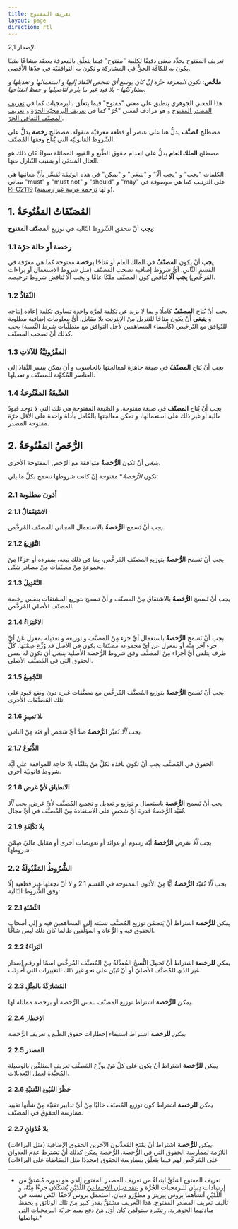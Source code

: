 ```yaml
---
title: تعريف المفتوح
layout: page
direction: rtl
---
```


الإصدار 2,1

تعريف المفتوح يحدِّد معنى دقيقًا لكلمة "مفتوح" فيما يتعلّق بالمعرفة يعضّد مشاعًا متينًا يكون به للكافّة الحقُّ في المشاركة و تكون به التوافقيّة في حدّها الأقصى.

**ملخّص:** *تكون المعرفة حرَّة إنْ كان بوسع أيّ شخص النّفاذ إليها و استعمالها و تعديلها و مشاركتُها - بلا قيد غير ما يلزم لتأصيلها و حفظ انفتاحها.*

هذا المعنى الجوهري ينطبق على معنى "مفتوح" فيما يتعلّق بالبرمجيات كما في [تعريف المصدر المفتوح](https://ar.wikipedia.org/wiki/%D8%AA%D8%B9%D8%B1%D9%8A%D9%81_%D8%A7%D9%84%D9%85%D8%B5%D8%AF%D8%B1_%D8%A7%D9%84%D9%85%D9%81%D8%AA%D9%88%D8%AD) و هو مرادف لمعنى "حُرّ" كما في [تعريف البرمجيّة الحرّة](https://ar.wikipedia.org/wiki/%D8%AA%D8%B9%D8%B1%D9%8A%D9%81_%D8%A7%D9%84%D8%A8%D8%B1%D9%85%D8%AC%D9%8A%D8%A9_%D8%A7%D9%84%D8%AD%D8%B1%D9%91%D8%A9) و [تعريف المصنّف الثقافي الحرّ](https://ar.wikipedia.org/wiki/%D8%AA%D8%B9%D8%B1%D9%8A%D9%81_%D8%A7%D9%84%D9%85%D8%B5%D9%86%D9%91%D9%81_%D8%A7%D9%84%D8%AB%D9%82%D8%A7%D9%81%D9%8A_%D8%A7%D9%84%D8%AD%D8%B1%D9%91).

مصطلح **مُصنَّف** يدلُّ هنا على عنصر أو قطعة معرفيّة منقولة.
مصطلح **رخصة** يدلُّّ على الشّروط القانونيّة التي يُتاح وفقها المُصنّف.

مصطلح **الملك العام** يدلُّ على انعدام حقوق الطّبع و القيود المماثلة سواءٌ كان ذلك هو الحال المبدئي أو بسبب التّنازل عنها.

الكلمات "يجب" و "يجب ألّا" و "ينبغي" و "يمكن" في هذه الوثيقة تُفسَّر بأنَّ معانيها هي معاني "must" و "must not" و "should" و "may" على الترتيب كما هي موصوفة في [RFC2119](https://tools.ietf.org/html/rfc2119) (و لها [ترجمة عربية غير رسمية](https://arabdigitalexpression.org/wiki/RFC2119)).

## 1. المُصَنّفَاتُ المَفْتُوحَةُ

**يجب** أنْ تتحقق الشّروط التّالية في توزيع **المصنّف المفتوح**:

### 1.1 رخصة أو حالة حرّة

**يجب** أنْ يكون **المصنّفُ** في الملك العام أو مُتاحًا **برخصة** مفتوحة كما هي معرّفة في القسم الثّاني. أيُّ شروط إضافية تصحب المصنّف (مثل شروط الاستعمال أو براءات المُرخِّص) **يجب ألّا** تُناقض كون المصنّف ملكًا عامًّا و يجب ألَّا تُناقض شروط ترخيصه.

### 1.2 النّفَاذُ

*يجب* أنْ يُتاح **المصنّفُ** كاملًا و بما لا يزيد عن تكلفة لمرَّة واحدة تساوي تكلفة إعادة إنتاجه و **ينبغي** أنْ يكون متاحًا للتنزيل مِنْ الإنترنت بلا مقابل.
أيُّ معلومات إضافية مطلوبة للتّوافق مع التّرخيص (كأسماء المساهمين لأجل التوافق مع متطلّبات شرط النِّسبة) *يجب* كذلك أنْ تصحب المصنّف.

### 1.3 المَقْرُوئِيَّةُ للآلاتِ
*يجب* أنْ يُتاح **المصنّفُ** في صيغة جاهزة لمعالجتها بالحاسوب و أن يمكن بيسر النَّفاذ إلى العناصر المُكوِّنة للمصنّف و تعديلها.

### 1.4 الصِّيغَةُ المَفْتُوحَةُ
*يجب* أنْ يُتاح **المصنّف** في صيغة مفتوحة. و الصّيغة المفتوحة هي تلك التي لا توجد قيودٌ مالية أو غير ذلك على استعمالها، و تمكن معالجتها بالكامل بأداة واحدة على الأقل حرّة مفتوحة المصدر.

## 2. الرُّخَصُ المَفْتُوحَةُ

*ينبغي* أنْ تكون **الرُّخصةُ** متوافقة مع الرّخص المفتوحة الأخرى.

تكون *الرُّخصةُ** مفتوحة إنْ كانت شروطها تسمح بكلِّ ما يلي:

### 2.1 أذون مطلوبة

#### 2.1.1 الاسْتِعْمَالُ

*يجب* أنْ تَسمح **الرُّخصةُ** بالاستعمال المجاني للمصنّف المُرخَّص.

#### 2.1.2 التَّوْزِيعُ

*يجب* أنْ تَسمح **الرُّخصةُ** بتوزيع المصنّف المُرخَّص، بما في ذلك بَيعه، بمفرده أو جزءًا مِنْ مجموعةٍ مِنْ مصنّفات مِنْ مصادر شتّى.

#### 2.1.3 التَّعْدِيلُ

*يجب* أنْ تَسمح **الرُّخصةُ** بالاشتقاق مِنْ المصنّف و أنْ تسمح بتوزيع المشتقات بنفس رخصة المصنّف الأصلي المُرخَّص.

#### 2.1.4 الاجْتِزَاءُ

*يجب* أنْ تَسمح **الرُّخصةُ** باستعمال أيِّ جزء مِنْ المصنَّف و توزيعه و تعديله بمعزل عَنْ أيِّ جزء آخر مِنْه أو بمعزل عن أيِّ مجموعة مصنّفات يكون في الأصل قد وُزِّع ضِمْنَها. كُلُّ طرف يتلقى أيَّ أجزاء مِنْ المصنَّف وفق شروط الرُّخصة الأصلية *ينبغي* أن تكون له نفس الحقوق التي في المُصنَّف الأصلي.

#### 2.1.5 التَّجْمِيعُ

*يجب* أنْ تَسمح **الرُّخصةُ** بتوزيع المُصنَّف المُرخَّص مع مصنَّفات غيره دون وضع قيود على تلك المُصنَّفات الأخرى.

#### 2.1.6 بلا تَميِيزٍ

*يجب ألّا* تُميِّز **الرُّخصةُ** ضدَّ أيِّ شخص أو فئة مِنْ الناس.

#### 2.1.7 الذُّيُوعُ

الحقوق في المُصنَّف *يجب* أنْ تكون نافذة لكلِّ مَنْ يتلقّاه بلا حاجة للموافقة على أيَّة شروط قانونيّة أخرى.

#### 2.1.8 الانطباق لأيِّ غرض

*يجب* أنْ تَسمح **الرُّخصة** باستعمال و توزيع و تعديل و تجميع المُصنَّف لأيِّ غرض. *يجب ألّا* تُقيِّد الرُّخصةُ قدرة أيَّ شخصٍ على الاستفادة مِنْ المُصنَّف في أيِّ مجال.

#### 2.1.9 بِلا تَكْلِفَةٍ

*يجب ألّا* تفرض **الرُّخصةُ** أيّة رسوم أو عوائد أو تعويضات أخرى أو مقابل ماليّ ضِمْنَ شروطها.

### 2.2 الشُّرُوطُ المَقْبُولَةُ

*يجب ألّا* تُقيّد **الرُّخصةُ** أيًّا مِنْ الأذون الممنوحة في القسم 2.1 و لا أنْ تجعلها غير قطعية إلّا وفق الشُّروط التّالية:

#### 2.2.1 النِّسْبَةِ

*يمكن* **للرُّخصة** اشتراط أنْ يَتضمّن توزيع المُصنَّف نسبَته إلى المساهمين فيه و إلى أصحاب الحقوق فيه و الرُّعاة و المؤلِّفين طالما كان ذلك ليس شاقًّا.

#### 2.2.2 البَرَاءَةُ

*يمكن* **للرخصة** اشتراط أنْ تَحمِلَ النُّسخُ المُعدَّلةُ مِنْ المُصنَّف المُرخَّص اسمًا أو رقم إصدار غير الذي للمُصنَّف الأصليّ أو أنْ تُبيّن على نحو غير ذلك التغييرات التي أُحدِثَت.

#### 2.2.3 المُشارَكَةُ بالمِثْلِ

*يمكن* **للرُّخصة** اشتراط توزيع المصنَّف بنفس الرُّخصة أو برخصة مماثلة لها.

#### 2.2.4 الإخطار

*يمكن* **للرخصة** اشتراط استبقاء إخطارات حقوق الطّبع و تعريف الرُّخصة

#### 2.2.5 المصدر

*يمكن* **للرُّخصة** اشتراط أنْ يكون على كلِّ مَنْ يوزِّع المُصنَّف تعريف المتلقِّين بالوسيلة المُحبَّذة لعمل التّعديلات.

#### 2.2.6 حَظْرُ القُيُودِ التِّقنَيَّةِ

*يمكن* **للرخصة** اشتراط كون توزيع المُصنَف خاليًا مِنْ أيِّ تدابير تقنيّة مِنْ شأنها تقييد ممارسة الحقوق في المصنّف.

#### 2.2.7 بلا عُدْوَانٍ

*يمكن* **للرُّخصة** اشتراط أنْ يَمَْنَحَ المُعدِّلون الآخرين الحقوق الإضافية (مثل البراءات) اللازمة لممارسة الحقوق التي في الرُّخصة. الرُّخصة يمكن كذلك أنْ تشترط عدم العدوان على المُرخَّص لهم فيما يتعلّق بممارسة الحقوق (مجددًا مثل المقاضاة على البراءات)

----
* تعريف المفتوح اشتُقَّ ابتداءً من تعريف المصدر المفتوح الذي هو بدوره مُشتقٌّ من إرشادات دِبيان للبرمجيات الحُرَّة و [عقد دبيان الاجتماعيّ](https://www.debian.org/social_contract.ar.html) اللَّذَيْنِ يُشكّلان جزءًا مِنْهُ، و اللَّذَيْنِ أنشأهما بروس پيرينز و مطوِّرو دبيان. استَعمَل بروس لاحقًا النّص نفسه في تأليف تعريف المصدر المفتوح. هذا التَّعريف مشتقٌّ بقدر كبير مِنْ تلك الوثائق و يحفظ مبادئهما الحوهرية. رِتشَرد ستولمَن كان أوّل مَنْ دفع بقيم حريّة البرمجيات التي نواصلها.*
